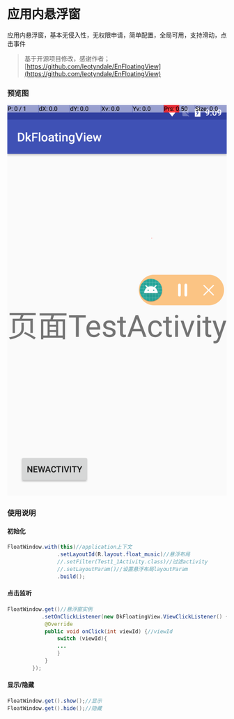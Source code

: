 # 应用内悬浮窗

应用内悬浮窗，基本无侵入性，无权限申请，简单配置，全局可用，支持滑动，点击事件

> 基于开源项目修改，感谢作者；[https://github.com/leotyndale/EnFloatingView](https://github.com/leotyndale/EnFloatingView)


### 预览图

![](preview/1.png)

### 使用说明

#### 初始化

 ```Java
 FloatWindow.with(this)//application上下文
                 .setLayoutId(R.layout.float_music)//悬浮布局
                 //.setFilter(Test1_1Activity.class)//过滤activity
                 //.setLayoutParam()//设置悬浮布局layoutParam
                 .build();
 ```


#### 点击监听

 ```Java
 FloatWindow.get()//悬浮窗实例
            .setOnClickListener(new DkFloatingView.ViewClickListener() {
             @Override
             public void onClick(int viewId) {//viewId
                 switch (viewId){
                 ...
                 }
             }
         });
 ```


#### 显示/隐藏

 ```Java
 FloatWindow.get().show();//显示
 FloatWindow.get().hide();//隐藏 
 ```



